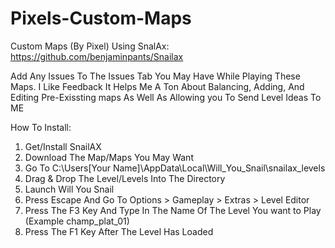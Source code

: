 # Pixels-Custom-Maps
Custom Maps (By Pixel) Using SnalAx: https://github.com/benjaminpants/Snailax

Add Any Issues To The Issues Tab You May Have While Playing These Maps.
I Like Feedback It Helps Me A Ton About Balancing, Adding, And Editing Pre-Exissting maps As Well As Allowing you To Send Level Ideas To ME




How To Install:
1. Get/Install SnailAX
2. Download The Map/Maps You May Want
3. Go To C:\Users\[Your Name]\AppData\Local\Will_You_Snail\snailax_levels
4. Drag & Drop The Level/Levels Into The Directory
5. Launch Will You Snail
6. Press Escape And Go To Options > Gameplay > Extras > Level Editor
7. Press The F3 Key And Type In The Name Of The Level You want to Play (Example champ_plat_01)
8. Press The F1 Key After The Level Has Loaded

